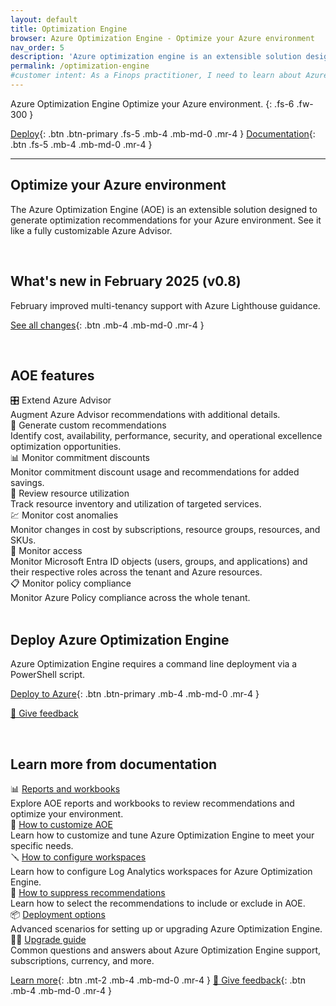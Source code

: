 ```yaml
---
layout: default
title: Optimization Engine
browser: Azure Optimization Engine - Optimize your Azure environment
nav_order: 5
description: 'Azure optimization engine is an extensible solution designed to generate optimization recommendations for your Azure environment.'
permalink: /optimization-engine
#customer intent: As a Finops practitioner, I need to learn about Azure Optimization Engine
---
```


<span class="fs-9 d-block mb-4">Azure Optimization Engine</span>
Optimize your Azure environment.
{: .fs-6 .fw-300 }

[Deploy](#deploy){: .btn .btn-primary .fs-5 .mb-4 .mb-md-0 .mr-4 }
[Documentation](#docs){: .btn .fs-5 .mb-4 .mb-md-0 .mr-4 }

---

<a name="overview"></a>

## Optimize your Azure environment

The Azure Optimization Engine (AOE) is an extensible solution designed to generate optimization recommendations for your Azure environment. See it like a fully customizable Azure Advisor.

<br>

<a name="whats-new"></a>

## What's new in February 2025 (v0.8)

February improved multi-tenancy support with Azure Lighthouse guidance.

[See all changes](https://aka.ms/ftk/changes#optimization-engine-v08){: .btn .mb-4 .mb-md-0 .mr-4 }

<br>

<a name="features"></a>

## AOE features

<div class="ftk-gallery">
    <div class="ftk-tile" markdown="1">
        <div>🎛️ Extend Azure Advisor</div>
        <div>Augment Azure Advisor recommendations with additional details.</div>
    </div>
    <div class="ftk-tile" markdown="1">
        <div>🧩 Generate custom recommendations</div>
        <div>Identify cost, availability, performance, security, and operational excellence optimization opportunities.</div>
    </div>
    <div class="ftk-tile" markdown="1">
        <div>📊 Monitor commitment discounts</div>
        <div>Monitor commitment discount usage and recommendations for added savings.</div>
    </div>
    <div class="ftk-tile" markdown="1">
        <div>📃 Review resource utilization</div>
        <div>Track resource inventory and utilization of targeted services.</div>
    </div>
    <div class="ftk-tile" markdown="1">
        <div>💹 Monitor cost anomalies</div>
        <div>Monitor changes in cost by subscriptions, resource groups, resources, and SKUs.</div>
    </div>
    <div class="ftk-tile" markdown="1">
        <div>🔐 Monitor access</div>
        <div>Monitor Microsoft Entra ID objects (users, groups, and applications) and their respective roles across the tenant and Azure resources.</div>
    </div>
    <div class="ftk-tile" markdown="1">
        <div>📋 Monitor policy compliance</div>
        <div>Monitor Azure Policy compliance across the whole tenant.</div>
    </div>
</div>

<br>

<a name="deploy"></a>

## Deploy Azure Optimization Engine

Azure Optimization Engine requires a command line deployment via a PowerShell script.

[Deploy to Azure](https://learn.microsoft.com/cloud-computing/finops/toolkit/optimization-engine/overview#deploy-the-aoe){: .btn .btn-primary .mb-4 .mb-md-0 .mr-4 }

[💜 Give feedback](https://portal.azure.com/#view/HubsExtension/InProductFeedbackBlade/extensionName/FinOpsToolkit/cesQuestion/How%20easy%20or%20hard%20is%20it%20to%20use%20Azure%20Optimization%20Engine%3F/cvaQuestion/How%20valuable%20are%20Azure%20Optimization%20Engine%3F/surveyId/FTK0.8/bladeName/AOE/featureName/Marketing.Deploy)

<br>

<!--
<a name="pricing"></a>

## Estimated cost for Azure Optimization Engine

TODO

<br>
-->

<a name="docs"></a>

## Learn more from documentation

<div class="ftk-gallery">
    <div class="ftk-tile" markdown="1">
        <div>📊 <a href="https://learn.microsoft.com/cloud-computing/finops/toolkit/optimization-engine/reports">Reports and workbooks</a></div>
        <div>Explore AOE reports and workbooks to review recommendations and optimize your environment.</div>
    </div>
    <div class="ftk-tile" markdown="1">
        <div>📝 <a href="https://learn.microsoft.com/cloud-computing/finops/toolkit/optimization-engine/customize">How to customize AOE</a></div>
        <div>Learn how to customize and tune Azure Optimization Engine to meet your specific needs.</div>
    </div>
    <div class="ftk-tile" markdown="1">
        <div>🪛 <a href="https://learn.microsoft.com/cloud-computing/finops/toolkit/optimization-engine/configure-workspaces">How to configure workspaces</a></div>
        <div>Learn how to configure Log Analytics workspaces for Azure Optimization Engine.</div>
    </div>
    <div class="ftk-tile" markdown="1">
        <div>🛑 <a href="https://learn.microsoft.com/cloud-computing/finops/toolkit/optimization-engine/suppress-recommendations">How to suppress recommendations</a></div>
        <div>Learn how to select the recommendations to include or exclude in AOE.</div>
    </div>
    <div class="ftk-tile" markdown="1">
        <div>📦 <a href="https://learn.microsoft.com/cloud-computing/finops/toolkit/optimization-engine/setup-options">Deployment options</a></div>
        <div>Advanced scenarios for setting up or upgrading Azure Optimization Engine.</div>
    </div>
    <div class="ftk-tile" markdown="1">
        <div>🙋‍♀️ <a href="https://learn.microsoft.com/cloud-computing/finops/toolkit/optimization-engine/faq">Upgrade guide</a></div>
        <div>Common questions and answers about Azure Optimization Engine support, subscriptions, currency, and more.</div>
    </div>
</div>

[Learn more](https://learn.microsoft.com/cloud-computing/finops/toolkit/optimization-engine/overview){: .btn .mt-2 .mb-4 .mb-md-0 .mr-4 }
[💜 Give feedback](https://portal.azure.com/#view/HubsExtension/InProductFeedbackBlade/extensionName/FinOpsToolkit/cesQuestion/How%20easy%20or%20hard%20is%20it%20to%20use%20Azure%20Optimization%20Engine%3F/cvaQuestion/How%20valuable%20are%20Azure%20Optimization%20Engine%3F/surveyId/FTK0.8/bladeName/AOE/featureName/Marketing.Docs){: .btn .mb-4 .mb-md-0 .mr-4 }

<br>
